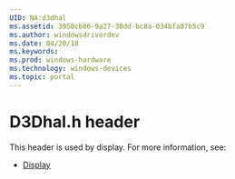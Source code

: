 ```yaml
---
UID: NA:d3dhal
ms.assetid: 3950cb86-9a27-30dd-bc8a-034bfa07b5c9
ms.author: windowsdriverdev
ms.date: 04/20/18
ms.keywords: 
ms.prod: windows-hardware
ms.technology: windows-devices
ms.topic: portal
---
```


# D3Dhal.h header





This header is used by display. For more information, see:

- [Display](../_display/index.md)
